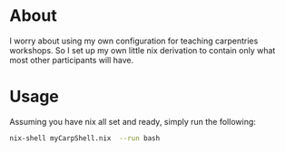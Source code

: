 # About
I worry about using my own configuration for teaching carpentries
workshops. So I set up my own little nix derivation to contain only what
most other participants will have.

# Usage
Assuming you have nix all set and ready, simply run the following:
```bash
nix-shell myCarpShell.nix  --run bash
```
